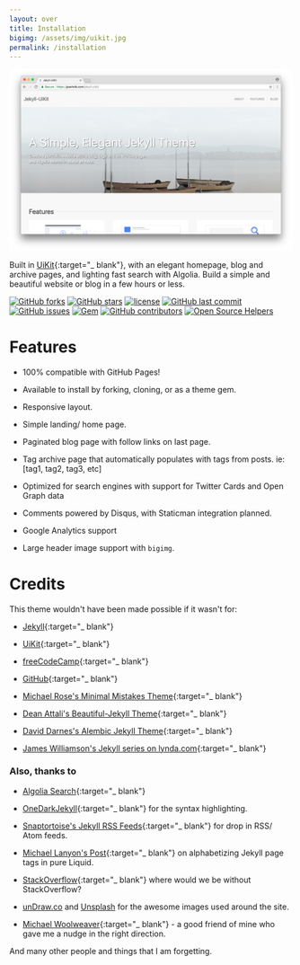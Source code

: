 ```yaml
---
layout: over
title: Installation
bigimg: /assets/img/uikit.jpg
permalink: /installation
---
```


![Jekyll-UiKit](/Screenshot.png)

Built in [UiKit](https://getuikit.com/){:target="_ blank"}, with an elegant homepage, blog and archive pages, and lighting fast search with Algolia. Build a simple and beautiful website or blog in a few hours or less.

[![GitHub forks](https://img.shields.io/github/forks/jpasholk/jekyll-uikit.svg?style=social&label=Fork)](https://github.com/jpasholk/jekyll-uikit/fork/)
[![GitHub stars](https://img.shields.io/github/stars/jpasholk/jekyll-uikit.svg?style=social&label=Stars)](https://github.com/jpasholk/jekyll-uikit/stargazers)
[![license](https://img.shields.io/github/license/jpasholk/jekyll-uikit.svg)](https://github.com/jpasholk/jekyll-uikit/blob/master/LICENSE.txt)
[![GitHub last commit](https://img.shields.io/github/last-commit/jpasholk/jekyll-uikit.svg)](https://github.com/jpasholk/jekyll-uikit/commits/master)
[![GitHub issues](https://img.shields.io/github/issues-raw/jpasholk/jekyll-uikit.svg)](https://github.com/jpasholk/jekyll-uikit/issues?q=is%3Aissue+is%3Aopen+sort%3Aupdated-desc)
[![Gem](https://img.shields.io/gem/dt/jekyll-uikit.svg)](https://rubygems.org/gems/jekyll-uikit)
[![GitHub contributors](https://img.shields.io/github/contributors/jpasholk/jekyll-uikit.svg)](https://github.com/jpasholk/jekyll-uikit/graphs/contributors)
[![Open Source Helpers](https://www.codetriage.com/jpasholk/jekyll-uikit/badges/users.svg)](https://www.codetriage.com/jpasholk/jekyll-uikit)

# Features

* 100% compatible with GitHub Pages!

* Available to install by forking, cloning, or as a theme gem.

* Responsive layout.

* Simple landing/ home page.

* Paginated blog page with follow links on last page.

* Tag archive page that automatically populates with tags from posts. ie: [tag1, tag2, tag3, etc]

* Optimized for search engines with support for Twitter Cards and Open Graph data

* Comments powered by Disqus, with Staticman integration planned.

* Google Analytics support

* Large header image support with `bigimg`.

# Credits

This theme wouldn't have been made possible if it wasn't for:

* [Jekyll](https://jekyllrb.com/){:target="_ blank"}

* [UiKit](https://getuikit.com/){:target="_ blank"}

* [freeCodeCamp](https://www.freecodecamp.org/){:target="_ blank"}

* [GitHub](https://www.github.com/){:target="_ blank"}

* [Michael Rose's Minimal Mistakes Theme](https://github.com/mmistakes/minimal-mistakes){:target="_ blank"}

* [Dean Attali's Beautiful-Jekyll Theme](https://github.com/daattali/beautiful-jekyll){:target="_ blank"}

* [David Darnes's Alembic Jekyll Theme](https://github.com/daviddarnes/alembic){:target="_ blank"}

* [James Williamson's Jekyll series on lynda.com](https://www.lynda.com/Jekyll-tutorials/Jekyll-Web-Designers/383124-2.html){:target="_ blank"}

### Also, thanks to

* [Algolia Search](https://www.algolia.com/){:target="_ blank"}

* [OneDarkJekyll](https://github.com/mgyongyosi/OneDarkJekyll){:target="_ blank"} for the syntax highlighting.

* [Snaptortoise's Jekyll RSS Feeds](https://github.com/snaptortoise/jekyll-rss-feeds){:target="_ blank"} for drop in RSS/ Atom feeds.

* [Michael Lanyon's Post](https://blog.lanyonm.org/articles/2013/11/21/alphabetize-jekyll-page-tags-pure-liquid.html){:target="_ blank"} on alphabetizing Jekyll page tags in pure Liquid.

* [StackOverflow](https://stackoverflow.com/search?q=Jekyll){:target="_ blank"} where would we be without StackOverflow?

* [unDraw.co](https://undraw.co) and [Unsplash](https://unsplash.com) for the awesome images used around the site.

* [Michael Woolweaver](https://github.com/mwoolweaver){:target="_ blank"} - a good friend of mine who gave me a nudge in the right direction.

And many other people and things that I am forgetting.
